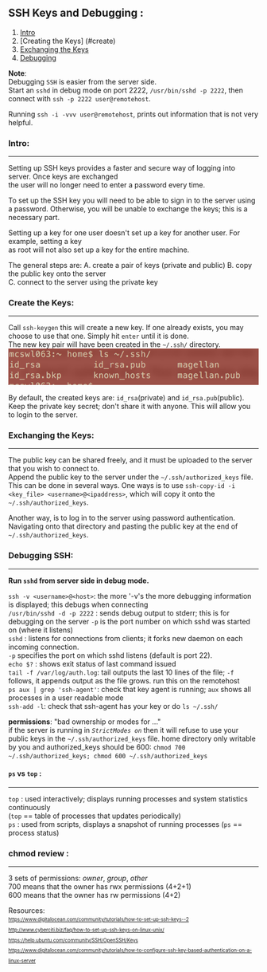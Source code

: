 ## SSH Keys and Debugging :  
  1. [Intro](#intro)  
  2. [Creating the Keys] (#create)  
  3. [Exchanging the Keys](#exch)  
  4. [Debugging](#debug)  
  

**Note**:  
Debugging `SSH` is easier from the server side.  
Start an `sshd` in debug mode on port 2222, `/usr/bin/sshd -p 2222`, then connect with `ssh -p 2222 user@remotehost`.   

Running `ssh -i -vvv user@remotehost`, prints out information that is not very helpful.   

<a id = "intro"></a>
### Intro:  
---  

Setting up SSH keys provides a faster and secure way of logging into server. Once keys are exchanged  
the user will no longer need to enter a password every time.  

To set up the SSH key you will need to be able to sign in to the server using a password.  Otherwise,
you will be unable to exchange the keys; this is a necessary part.  

Setting up a key for one user doesn't set up a key for another user. For example, setting a key  
as root will not also set up a key for the entire machine.   

The general steps are: 
  A. create a pair of keys  (private and public)
  B. copy the public key onto the server  
  C. connect to the server using the private key  


<a id = "create"></a>
### Create the Keys:  
---  

Call `ssh-keygen` this will create a new key. If one already exists, you may choose to use that
one. Simply hit `enter` until it is done.  
The new key pair will have been created in the `~/.ssh/` directory.   
  ![ls-key-pair](https://github.com/syuja/ssh_tut/blob/master/img/ls-key-pair.png)  
  
By default, the created keys are: `id_rsa`(private) and `id_rsa.pub`(public).  
Keep the private key secret; don't share it with anyone. This will allow you to login to the server.  

<a id = "exch"></a>
### Exchanging the Keys:   
--- 

The public key can be shared freely, and it must be uploaded to the server that you wish to connect to.  
Append the public key to the server under the `~/.ssh/authorized_keys` file.   
This can be done in several ways. One ways is to use `ssh-copy-id -i <key_file> <username>@<ipaddress>`, which will copy it onto the  
`~/.ssh/authorized_keys`.  

Another way, is to log in to the server using password authentication. Navigating onto that 
directory and pasting the public key at the end of `~/.ssh/authorized_keys`.   
  
<a id = "debug"></a>
### Debugging SSH:  
---  
**Run `sshd` from server side in debug mode.**   

`ssh -v <username>@<host>`: the more '-v's the more debugging information is displayed;
this debugs when connecting  
`/usr/bin/sshd -d -p 2222` : sends debug output to stderr; this is for debugging on the server `-p` is the port 
number on which sshd was started on (where it listens)  
`sshd` : listens for connections from clients; it forks new daemon on each incoming connection.   
`-p` specifies the port on which sshd listens (default is port 22).  
`echo $?` : shows exit status of last command issued   
`tail -f /var/log/auth.log`:  tail outputs the last 10 lines of the file; `-f` follows, it appends
output as the file grows. run this on the remotehost  
`ps aux | grep 'ssh-agent'`: check that key agent is running; `aux` shows all processes in a 
user readable mode  
`ssh-add -l`: check that ssh-agent has your key or do `ls ~/.ssh/`  
  
**permissions**: "bad ownership or modes for ..."  
if the server is running in _`StrictModes on`_ then it will refuse to use
your public keys in the `~/.ssh/authorized_keys` file. home directory only writable by you and   authorized_keys
should be 600:  `chmod 700 ~/.ssh/authorized_keys; chmod 600 ~/.ssh/authorized_keys`   


#### `ps` vs `top` :    
---  

`top` : used interactively; displays running processes and system statistics continuously  
(`top` == table of processes that updates periodically)  
`ps`  : used from scripts, displays a snapshot of running processes (`ps` == process status)  

### chmod review :   
---  

3 sets of permissions: _owner_, _group_, _other_   
700 means that the owner has rwx permissions (4+2+1)   
600 means that the owner has rw permissions (4+2)   


  
  
Resources:   
<sub><sup> https://www.digitalocean.com/community/tutorials/how-to-set-up-ssh-keys--2   </sub></sup>   
<sub><sup> http://www.cyberciti.biz/faq/how-to-set-up-ssh-keys-on-linux-unix/   </sub></sup>  
<sub><sup> https://help.ubuntu.com/community/SSH/OpenSSH/Keys   </sub></sup>  
<sub><sup> https://www.digitalocean.com/community/tutorials/how-to-configure-ssh-key-based-authentication-on-a-linux-server    </sub></sup>  
